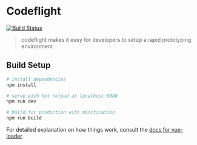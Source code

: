 # Codeflight

[![Build Status](https://travis-ci.org/simonschwartz/codeflight.svg?branch=master)](https://travis-ci.org/simonschwartz/codeflight)

> codeflight makes it easy for developers to setup a rapid prototyping environment

## Build Setup

``` bash
# install dependencies
npm install

# serve with hot reload at localhost:8080
npm run dev

# build for production with minification
npm run build
```

For detailed explanation on how things work, consult the [docs for vue-loader](http://vuejs.github.io/vue-loader).
